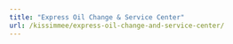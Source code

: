 ```yaml
---
title: "Express Oil Change & Service Center"
url: /kissimmee/express-oil-change-and-service-center/
---
```

